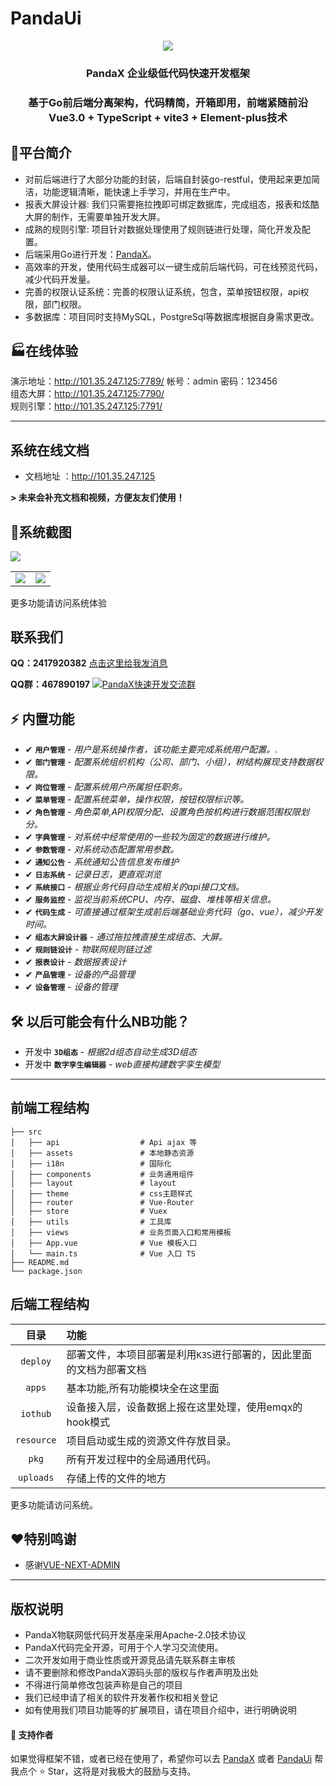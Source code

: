 # PandaUi

<div align="center"><img src="https://s3.bmp.ovh/imgs/2021/12/86b15968432fc6ea.png"/></div>
<div align="center"><h3 align="center">PandaX 企业级低代码快速开发框架</h3></div>
<div align="center"><h3 align="center">基于Go前后端分离架构，代码精简，开箱即用，前端紧随前沿 Vue3.0 + TypeScript + vite3 + Element-plus技术</h3></div>


## 🌈平台简介

* 对前后端进行了大部分功能的封装，后端自封装go-restful，使用起来更加简洁，功能逻辑清晰，能快速上手学习，并用在生产中。
* 报表大屏设计器: 我们只需要拖拉拽即可绑定数据库，完成组态，报表和炫酷大屏的制作，无需要单独开发大屏。
* 成熟的规则引擎: 项目针对数据处理使用了规则链进行处理，简化开发及配置。
* 后端采用Go进行开发：[PandaX](https://gitee.com/XM-GO/PandaX)。
* 高效率的开发，使用代码生成器可以一键生成前后端代码，可在线预览代码，减少代码开发量。
* 完善的权限认证系统：完善的权限认证系统，包含，菜单按钮权限，api权限，部门权限。
* 多数据库：项目同时支持MySQL，PostgreSql等数据库根据自身需求更改。

## 🏭在线体验

演示地址：http://101.35.247.125:7789/  帐号：admin 密码：123456  
组态大屏：http://101.35.247.125:7790/  
规则引擎：http://101.35.247.125:7791/

---
系统在线文档
---
* 文档地址 ：http://101.35.247.125

**> 未来会补充文档和视频，方便友友们使用！**

## 🚧系统截图

<table>
    <tr>
        <img src="https://s3.bmp.ovh/imgs/2023/08/22/9b285c377717adc7.png"/>
    </tr>
    <tr>
        <td><img src="https://s3.bmp.ovh/imgs/2023/03/24/0f9a87733b5fe8da.png"/></td>
         <td><img src="https://s3.bmp.ovh/imgs/2023/08/22/58dda6cddceba5da.png"/></td>
    </tr>
</table>
更多功能请访问系统体验

## 联系我们
**QQ：2417920382**  <a target="_blank" href="http://wpa.qq.com/msgrd?v=3&amp;uin=2417920382&amp;site=qq&amp;menu=yes">    点击这里给我发消息</a>

**QQ群：467890197**  <a target="_blank" href="https://qm.qq.com/cgi-bin/qm/qr?k=BqzPxK0qWQEyI7YhnSfxc-GsAMlAIgta&jump_from=webapi"><img border="0" src="https://pub.idqqimg.com/wpa/images/group.png" alt="PandaX快速开发交流群" title="PandaX快速开发交流群"></a>

## ⚡ 内置功能

- <span class="tag done-tag">✔</span> **`用户管理`** - _用户是系统操作者，该功能主要完成系统用户配置。._
- <span class="tag done-tag">✔</span> **`部门管理`** - _配置系统组织机构（公司、部门、小组），树结构展现支持数据权限。_
- <span class="tag done-tag">✔</span> **`岗位管理`** - _配置系统用户所属担任职务。_
- <span class="tag done-tag">✔</span> **`菜单管理`** - _配置系统菜单，操作权限，按钮权限标识等。_
- <span class="tag done-tag">✔</span> **`角色管理`** - _角色菜单,API权限分配、设置角色按机构进行数据范围权限划分。_
- <span class="tag done-tag">✔</span> **`字典管理`** - _对系统中经常使用的一些较为固定的数据进行维护。_
- <span class="tag done-tag">✔</span> **`参数管理`** - _对系统动态配置常用参数。_
- <span class="tag done-tag">✔</span> **`通知公告`** - _系统通知公告信息发布维护_
- <span class="tag done-tag">✔</span> **`日志系统`** - _记录日志，更直观浏览_
- <span class="tag done-tag">✔</span> **`系统接口`** - _根据业务代码自动生成相关的api接口文档。_
- <span class="tag done-tag">✔</span> **`服务监控`** - _监视当前系统CPU、内存、磁盘、堆栈等相关信息。_
- <span class="tag done-tag">✔</span> **`代码生成`** - _可直接通过框架生成前后端基础业务代码（go、vue），减少开发时间。_
- <span class="tag done-tag">✔</span> **`组态大屏设计器`** - _通过拖拉拽直接生成组态、大屏。_
- <span class="tag done-tag">✔</span> **`规则链设计`** - _物联网规则链过滤_
- <span class="tag done-tag">✔</span> **`报表设计`** - _数据报表设计_
- <span class="tag done-tag">✔</span> **`产品管理`** - _设备的产品管理_
- <span class="tag done-tag">✔</span> **`设备管理`** - _设备的管理_

## 🛠 以后可能会有什么NB功能？
- <span class="tag wip-tag">开发中</span> **`3D组态`** - _根据2d组态自动生成3D组态_
- <span class="tag wip-tag">开发中</span> **`数字孪生编辑器`** - _web直接构建数字孪生模型_

---
前端工程结构
---

```
├── src
│   ├── api                  # Api ajax 等
│   ├── assets               # 本地静态资源
│   ├── i18n                 # 国际化
│   ├── components           # 业务通用组件
│   ├── layout               # layout
│   ├── theme                # css主题样式
│   ├── router               # Vue-Router
│   ├── store                # Vuex
│   ├── utils                # 工具库
│   ├── views                # 业务页面入口和常用模板
│   ├── App.vue              # Vue 模板入口
│   └── main.ts              # Vue 入口 TS
├── README.md
└── package.json
```

## 后端工程结构

|     目录     | 功能                                   |
|:----------:|:-------------------------------------|
|  `deploy`  | 部署文件，本项目部署是利用`K3S`进行部署的，因此里面的文档为部署文档 |
|   `apps`   | 基本功能,所有功能模块全在这里面                     |
|  `iothub`  | 设备接入层，设备数据上报在这里处理，使用emqx的hook模式      |
| `resource` | 项目启动或生成的资源文件存放目录。                    |
|   `pkg`    | 所有开发过程中的全局通用代码。                      |
| `uploads`  | 存储上传的文件的地方                           |

更多功能请访问系统。


## ❤特别鸣谢

* 感谢[VUE-NEXT-ADMIN](https://gitee.com/lyt-top/vue-next-admin)

---
版权说明
---

* PandaX物联网低代码开发基座采用Apache-2.0技术协议
* PandaX代码完全开源，可用于个人学习交流使用。
* 二次开发如用于商业性质或开源竞品请先联系群主审核
* 请不要删除和修改PandaX源码头部的版权与作者声明及出处
* 不得进行简单修改包装声称是自己的项目
* 我们已经申请了相关的软件开发著作权和相关登记
* 如有使用我们项目功能等的扩展项目，请在项目介绍中，进行明确说明

#### 💌 支持作者

如果觉得框架不错，或者已经在使用了，希望你可以去 <a target="_blank" href="https://github.com/PandaGoAdmin/PandaX">PandaX</a> 或者
<a target="_blank" href="https://github.com/PandaGoAdmin/PandaUi">PandaUi</a> 帮我点个 ⭐ Star，这将是对我极大的鼓励与支持。
